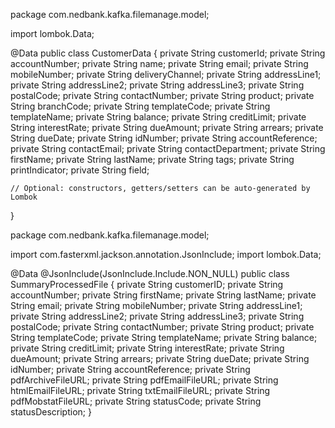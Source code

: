 package com.nedbank.kafka.filemanage.model;

import lombok.Data;

@Data
public class CustomerData {
    private String customerId;
    private String accountNumber;
    private String name;
    private String email;
    private String mobileNumber;
    private String deliveryChannel;
    private String addressLine1;
    private String addressLine2;
    private String addressLine3;
    private String postalCode;
    private String contactNumber;
    private String product;
    private String branchCode;
    private String templateCode;
    private String templateName;
    private String balance;
    private String creditLimit;
    private String interestRate;
    private String dueAmount;
    private String arrears;
    private String dueDate;
    private String idNumber;
    private String accountReference;
    private String contactEmail;
    private String contactDepartment;
    private String firstName;
    private String lastName;
    private String tags;
    private String printIndicator;
    private String field;

    // Optional: constructors, getters/setters can be auto-generated by Lombok
}

package com.nedbank.kafka.filemanage.model;

import com.fasterxml.jackson.annotation.JsonInclude;
import lombok.Data;

@Data
@JsonInclude(JsonInclude.Include.NON_NULL)
public class SummaryProcessedFile {
    private String customerID;
    private String accountNumber;
    private String firstName;
    private String lastName;
    private String email;
    private String mobileNumber;
    private String addressLine1;
    private String addressLine2;
    private String addressLine3;
    private String postalCode;
    private String contactNumber;
    private String product;
    private String templateCode;
    private String templateName;
    private String balance;
    private String creditLimit;
    private String interestRate;
    private String dueAmount;
    private String arrears;
    private String dueDate;
    private String idNumber;
    private String accountReference;
    private String pdfArchiveFileURL;
    private String pdfEmailFileURL;
    private String htmlEmailFileURL;
    private String txtEmailFileURL;
    private String pdfMobstatFileURL;
    private String statusCode;
    private String statusDescription;
}
